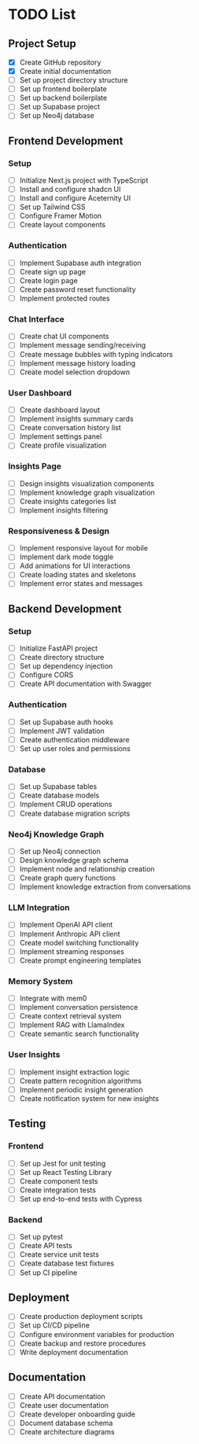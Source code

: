 # TODO List

## Project Setup

- [x] Create GitHub repository
- [x] Create initial documentation
- [ ] Set up project directory structure
- [ ] Set up frontend boilerplate
- [ ] Set up backend boilerplate
- [ ] Set up Supabase project
- [ ] Set up Neo4j database

## Frontend Development

### Setup
- [ ] Initialize Next.js project with TypeScript
- [ ] Install and configure shadcn UI
- [ ] Install and configure Aceternity UI
- [ ] Set up Tailwind CSS
- [ ] Configure Framer Motion
- [ ] Create layout components

### Authentication
- [ ] Implement Supabase auth integration
- [ ] Create sign up page
- [ ] Create login page
- [ ] Create password reset functionality
- [ ] Implement protected routes

### Chat Interface
- [ ] Create chat UI components
- [ ] Implement message sending/receiving
- [ ] Create message bubbles with typing indicators
- [ ] Implement message history loading
- [ ] Create model selection dropdown

### User Dashboard
- [ ] Create dashboard layout
- [ ] Implement insights summary cards
- [ ] Create conversation history list
- [ ] Implement settings panel
- [ ] Create profile visualization

### Insights Page
- [ ] Design insights visualization components
- [ ] Implement knowledge graph visualization
- [ ] Create insights categories list
- [ ] Implement insights filtering

### Responsiveness & Design
- [ ] Implement responsive layout for mobile
- [ ] Implement dark mode toggle
- [ ] Add animations for UI interactions
- [ ] Create loading states and skeletons
- [ ] Implement error states and messages

## Backend Development

### Setup
- [ ] Initialize FastAPI project
- [ ] Create directory structure
- [ ] Set up dependency injection
- [ ] Configure CORS
- [ ] Create API documentation with Swagger

### Authentication
- [ ] Set up Supabase auth hooks
- [ ] Implement JWT validation
- [ ] Create authentication middleware
- [ ] Set up user roles and permissions

### Database
- [ ] Set up Supabase tables
- [ ] Create database models
- [ ] Implement CRUD operations
- [ ] Create database migration scripts

### Neo4j Knowledge Graph
- [ ] Set up Neo4j connection
- [ ] Design knowledge graph schema
- [ ] Implement node and relationship creation
- [ ] Create graph query functions
- [ ] Implement knowledge extraction from conversations

### LLM Integration
- [ ] Implement OpenAI API client
- [ ] Implement Anthropic API client
- [ ] Create model switching functionality
- [ ] Implement streaming responses
- [ ] Create prompt engineering templates

### Memory System
- [ ] Integrate with mem0
- [ ] Implement conversation persistence
- [ ] Create context retrieval system
- [ ] Implement RAG with LlamaIndex
- [ ] Create semantic search functionality

### User Insights
- [ ] Implement insight extraction logic
- [ ] Create pattern recognition algorithms
- [ ] Implement periodic insight generation
- [ ] Create notification system for new insights

## Testing

### Frontend
- [ ] Set up Jest for unit testing
- [ ] Set up React Testing Library
- [ ] Create component tests
- [ ] Create integration tests
- [ ] Set up end-to-end tests with Cypress

### Backend
- [ ] Set up pytest
- [ ] Create API tests
- [ ] Create service unit tests
- [ ] Create database test fixtures
- [ ] Set up CI pipeline

## Deployment

- [ ] Create production deployment scripts
- [ ] Set up CI/CD pipeline
- [ ] Configure environment variables for production
- [ ] Create backup and restore procedures
- [ ] Write deployment documentation

## Documentation

- [ ] Create API documentation
- [ ] Create user documentation
- [ ] Create developer onboarding guide
- [ ] Document database schema
- [ ] Create architecture diagrams